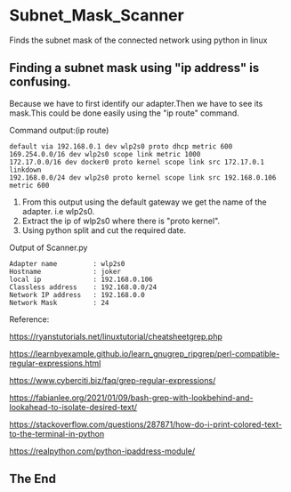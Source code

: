 # Subnet_Mask_Scanner
Finds the subnet mask of the connected network using python in linux



## Finding a subnet mask using "ip address" is confusing.

Because we have to first identify our adapter.Then we have to see its mask.This could be done easily using the "ip route" command. 


Command output:(ip route)
```
default via 192.168.0.1 dev wlp2s0 proto dhcp metric 600 
169.254.0.0/16 dev wlp2s0 scope link metric 1000 
172.17.0.0/16 dev docker0 proto kernel scope link src 172.17.0.1 linkdown 
192.168.0.0/24 dev wlp2s0 proto kernel scope link src 192.168.0.106 metric 600 
```


1. From this output using the default gateway we get the name of the adapter. i.e wlp2s0.
2. Extract the ip of wlp2s0 where there is "proto kernel".
3. Using python split and cut the required date.


Output of Scanner.py

```
Adapter name         : wlp2s0
Hostname             : joker
local ip             : 192.168.0.106
Classless address    : 192.168.0.0/24
Network IP address   : 192.168.0.0
Network Mask         : 24
```

Reference:

  https://ryanstutorials.net/linuxtutorial/cheatsheetgrep.php
  
  https://learnbyexample.github.io/learn_gnugrep_ripgrep/perl-compatible-regular-expressions.html
  
  https://www.cyberciti.biz/faq/grep-regular-expressions/
  
  https://fabianlee.org/2021/01/09/bash-grep-with-lookbehind-and-lookahead-to-isolate-desired-text/
  
  https://stackoverflow.com/questions/287871/how-do-i-print-colored-text-to-the-terminal-in-python
  
  https://realpython.com/python-ipaddress-module/


## The End
